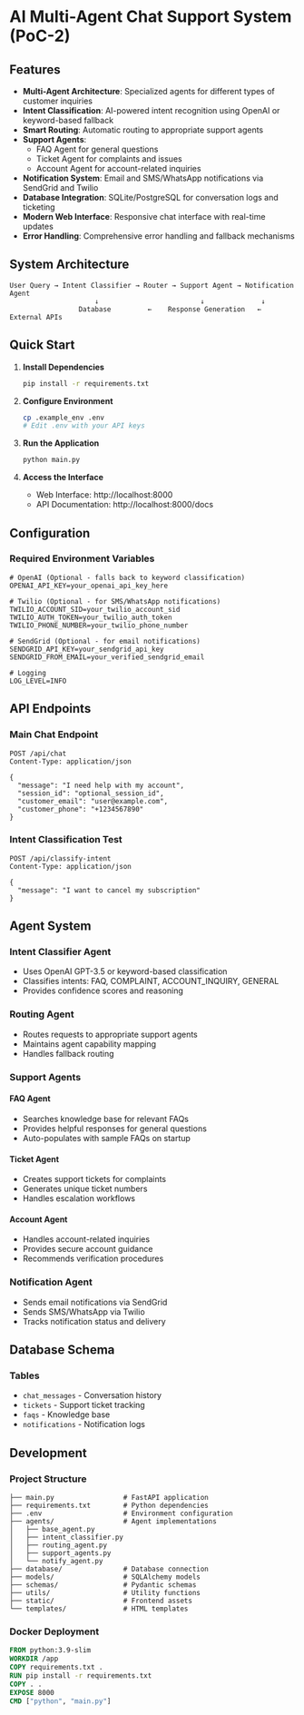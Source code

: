 # AI Multi-Agent Chat Support System (PoC-2)

## Features

- **Multi-Agent Architecture**: Specialized agents for different types of customer inquiries
- **Intent Classification**: AI-powered intent recognition using OpenAI or keyword-based fallback
- **Smart Routing**: Automatic routing to appropriate support agents
- **Support Agents**: 
  - FAQ Agent for general questions
  - Ticket Agent for complaints and issues
  - Account Agent for account-related inquiries
- **Notification System**: Email and SMS/WhatsApp notifications via SendGrid and Twilio
- **Database Integration**: SQLite/PostgreSQL for conversation logs and ticketing
- **Modern Web Interface**: Responsive chat interface with real-time updates
- **Error Handling**: Comprehensive error handling and fallback mechanisms

## System Architecture

```
User Query → Intent Classifier → Router → Support Agent → Notification Agent
                     ↓                         ↓              ↓
                 Database         ←    Response Generation   ←   External APIs
```

## Quick Start

1. **Install Dependencies**
   ```bash
   pip install -r requirements.txt
   ```

2. **Configure Environment**
   ```bash
   cp .example_env .env
   # Edit .env with your API keys
   ```

3. **Run the Application**
   ```bash
   python main.py
   ```

4. **Access the Interface**
   - Web Interface: http://localhost:8000
   - API Documentation: http://localhost:8000/docs

## Configuration

### Required Environment Variables

```env
# OpenAI (Optional - falls back to keyword classification)
OPENAI_API_KEY=your_openai_api_key_here

# Twilio (Optional - for SMS/WhatsApp notifications)
TWILIO_ACCOUNT_SID=your_twilio_account_sid
TWILIO_AUTH_TOKEN=your_twilio_auth_token
TWILIO_PHONE_NUMBER=your_twilio_phone_number

# SendGrid (Optional - for email notifications)
SENDGRID_API_KEY=your_sendgrid_api_key
SENDGRID_FROM_EMAIL=your_verified_sendgrid_email

# Logging
LOG_LEVEL=INFO
```

## API Endpoints

### Main Chat Endpoint
```http
POST /api/chat
Content-Type: application/json

{
  "message": "I need help with my account",
  "session_id": "optional_session_id",
  "customer_email": "user@example.com",
  "customer_phone": "+1234567890"
}
```

### Intent Classification Test
```http
POST /api/classify-intent
Content-Type: application/json

{
  "message": "I want to cancel my subscription"
}
```

## Agent System

### Intent Classifier Agent
- Uses OpenAI GPT-3.5 or keyword-based classification
- Classifies intents: FAQ, COMPLAINT, ACCOUNT_INQUIRY, GENERAL
- Provides confidence scores and reasoning

### Routing Agent
- Routes requests to appropriate support agents
- Maintains agent capability mapping
- Handles fallback routing

### Support Agents

#### FAQ Agent
- Searches knowledge base for relevant FAQs
- Provides helpful responses for general questions
- Auto-populates with sample FAQs on startup

#### Ticket Agent
- Creates support tickets for complaints
- Generates unique ticket numbers
- Handles escalation workflows

#### Account Agent
- Handles account-related inquiries
- Provides secure account guidance
- Recommends verification procedures

### Notification Agent
- Sends email notifications via SendGrid
- Sends SMS/WhatsApp via Twilio
- Tracks notification status and delivery

## Database Schema

### Tables
- `chat_messages` - Conversation history
- `tickets` - Support ticket tracking
- `faqs` - Knowledge base
- `notifications` - Notification logs

## Development

### Project Structure
```
├── main.py                 # FastAPI application
├── requirements.txt        # Python dependencies
├── .env                    # Environment configuration
├── agents/                 # Agent implementations
│   ├── base_agent.py
│   ├── intent_classifier.py
│   ├── routing_agent.py
│   ├── support_agents.py
│   └── notify_agent.py
├── database/               # Database connection
├── models/                 # SQLAlchemy models
├── schemas/                # Pydantic schemas
├── utils/                  # Utility functions
├── static/                 # Frontend assets
└── templates/              # HTML templates
```

### Docker Deployment
```dockerfile
FROM python:3.9-slim
WORKDIR /app
COPY requirements.txt .
RUN pip install -r requirements.txt
COPY . .
EXPOSE 8000
CMD ["python", "main.py"]
```
